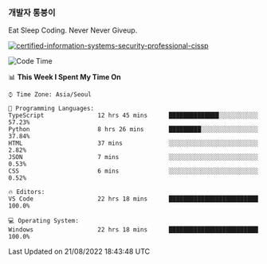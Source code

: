### 개발자 통붕이
Eat Sleep Coding.
Never Never Giveup.

[![certified-information-systems-security-professional-cissp](https://user-images.githubusercontent.com/44606727/157613689-acd84ec6-5f8f-4e79-89d9-a8d51f033634.png)](https://www.credly.com/badges/f394a010-85a0-450b-9136-8043af01d71c/public_url)

<!--START_SECTION:waka-->
![Code Time](http://img.shields.io/badge/Code%20Time-972%20hrs%2023%20mins-blue)

📊 **This Week I Spent My Time On** 

```text
⌚︎ Time Zone: Asia/Seoul

💬 Programming Languages: 
TypeScript               12 hrs 45 mins      ██████████████░░░░░░░░░░░   57.23% 
Python                   8 hrs 26 mins       █████████░░░░░░░░░░░░░░░░   37.84% 
HTML                     37 mins             ░░░░░░░░░░░░░░░░░░░░░░░░░   2.82% 
JSON                     7 mins              ░░░░░░░░░░░░░░░░░░░░░░░░░   0.53% 
CSS                      6 mins              ░░░░░░░░░░░░░░░░░░░░░░░░░   0.52%

🔥 Editors: 
VS Code                  22 hrs 18 mins      █████████████████████████   100.0%

💻 Operating System: 
Windows                  22 hrs 18 mins      █████████████████████████   100.0%

```


 Last Updated on 21/08/2022 18:43:48 UTC
<!--END_SECTION:waka-->
